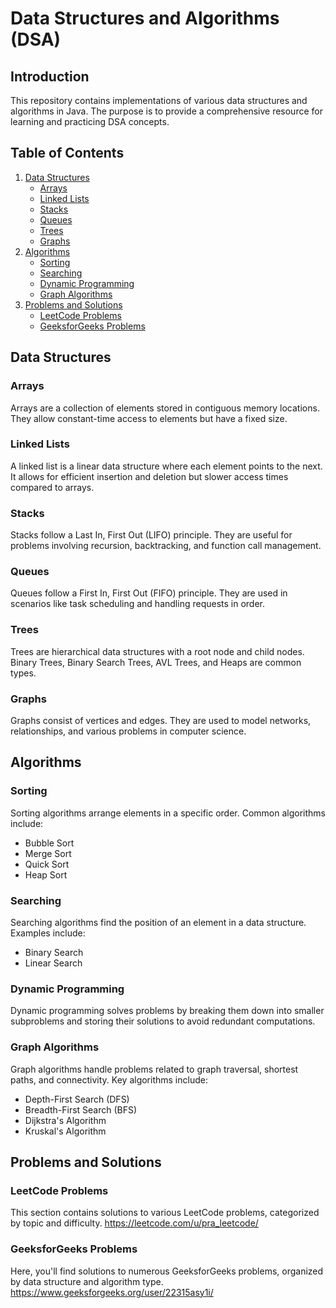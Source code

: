 
# Data Structures and Algorithms (DSA)

## Introduction
This repository contains implementations of various data structures and algorithms in Java. The purpose is to provide a comprehensive resource for learning and practicing DSA concepts.

## Table of Contents
1. [Data Structures](#data-structures)
   - [Arrays](#arrays)
   - [Linked Lists](#linked-lists)
   - [Stacks](#stacks)
   - [Queues](#queues)
   - [Trees](#trees)
   - [Graphs](#graphs)
2. [Algorithms](#algorithms)
   - [Sorting](#sorting)
   - [Searching](#searching)
   - [Dynamic Programming](#dynamic-programming)
   - [Graph Algorithms](#graph-algorithms)
3. [Problems and Solutions](#problems-and-solutions)
   - [LeetCode Problems](#leetcode-problems)
   - [GeeksforGeeks Problems](#geeksforgeeks-problems)

## Data Structures

### Arrays
Arrays are a collection of elements stored in contiguous memory locations. They allow constant-time access to elements but have a fixed size.

### Linked Lists
A linked list is a linear data structure where each element points to the next. It allows for efficient insertion and deletion but slower access times compared to arrays.

### Stacks
Stacks follow a Last In, First Out (LIFO) principle. They are useful for problems involving recursion, backtracking, and function call management.

### Queues
Queues follow a First In, First Out (FIFO) principle. They are used in scenarios like task scheduling and handling requests in order.

### Trees
Trees are hierarchical data structures with a root node and child nodes. Binary Trees, Binary Search Trees, AVL Trees, and Heaps are common types.

### Graphs
Graphs consist of vertices and edges. They are used to model networks, relationships, and various problems in computer science.

## Algorithms

### Sorting
Sorting algorithms arrange elements in a specific order. Common algorithms include:
- Bubble Sort
- Merge Sort
- Quick Sort
- Heap Sort

### Searching
Searching algorithms find the position of an element in a data structure. Examples include:
- Binary Search
- Linear Search

### Dynamic Programming
Dynamic programming solves problems by breaking them down into smaller subproblems and storing their solutions to avoid redundant computations.

### Graph Algorithms
Graph algorithms handle problems related to graph traversal, shortest paths, and connectivity. Key algorithms include:
- Depth-First Search (DFS)
- Breadth-First Search (BFS)
- Dijkstra's Algorithm
- Kruskal's Algorithm

## Problems and Solutions

### LeetCode Problems
This section contains solutions to various LeetCode problems, categorized by topic and difficulty.
https://leetcode.com/u/pra_leetcode/

### GeeksforGeeks Problems
Here, you'll find solutions to numerous GeeksforGeeks problems, organized by data structure and algorithm type.
https://www.geeksforgeeks.org/user/22315asy1i/




